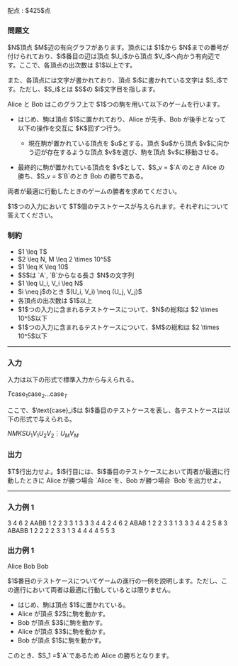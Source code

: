 
<div>

<span>

<span>

<p>
配点 : $425$点
</p>

<div>

<section>

### **問題文**

<p>
$N$頂点 $M$辺の有向グラフがあります。頂点には $1$から $N$までの番号が付けられており、$i$番目の辺は頂点 $U_i$から頂点 $V_i$へ向かう有向辺です。ここで、各頂点の出次数は $1$以上です。
</p>

<p>
また、各頂点には文字が書かれており、頂点 $i$に書かれている文字は $S_i$です。ただし、$S_i$とは $S$の $i$文字目を指します。 
</p>

<p>
Alice と Bob はこのグラフ上で $1$つの駒を用いて以下のゲームを行います。
</p>

<ul>

<li>

<p>
はじめ、駒は頂点 $1$に置かれており、Alice が先手、Bob が後手となって以下の操作を交互に $K$回ずつ行う。
</p>

<ul>

<li>
現在駒が置かれている頂点を $u$とする。頂点 $u$から頂点 $v$に向かう辺が存在するような頂点 $v$を選び、駒を頂点 $v$に移動させる。
</li>

</ul>

</li>

<li>

<p>
最終的に駒が置かれている頂点を $v$として、$S_v = $`A`のとき Alice の勝ち、$S_v = $`B`のとき Bob の勝ちである。
</p>

</li>

</ul>

<p>
両者が最適に行動したときのゲームの勝者を求めてください。
</p>

<p>
$1$つの入力において $T$個のテストケースが与えられます。それぞれについて答えてください。
</p>

</section>

</div>

<div>

<section>

### **制約**

<ul>

<li>
$1 \leq T$
</li>

<li>
$2 \leq N, M \leq 2 \times 10^5$
</li>

<li>
$1 \leq K \leq 10$
</li>

<li>
$S$は `A`, `B`からなる長さ $N$の文字列
</li>

<li>
$1 \leq U_i, V_i \leq N$
</li>

<li>
$i \neq j$のとき $(U_i, V_i) \neq (U_j, V_j)$
</li>

<li>
各頂点の出次数は $1$以上
</li>

<li>
$1$つの入力に含まれるテストケースについて、$N$の総和は $2 \times 10^5$以下
</li>

<li>
$1$つの入力に含まれるテストケースについて、$M$の総和は $2 \times 10^5$以下
</li>

</ul>

</section>

</div>

---

<div>

<div>

<section>

### **入力**

<p>
入力は以下の形式で標準入力から与えられる。
</p>

<div>

$T$$\text{case}_1$$\text{case}_2$$\ldots$$\text{case}_T$
</div>

<p>
ここで、$\text{case}_i$は $i$番目のテストケースを表し、各テストケースは以下の形式で与えられる。
</p>

<div>

$N$$M$$K$$S$$U_1$$V_1$$U_2$$V_2$$\vdots$$U_M$$V_M$
</div>

</section>

</div>

<div>

<section>

### **出力**

<p>
$T$行出力せよ。$i$行目には、$i$番目のテストケースにおいて両者が最適に行動したときに Alice が勝つ場合 `Alice`を、Bob が勝つ場合 `Bob`を出力せよ。
</p>

</section>

</div>

</div>

---

<div>

<section>

### **入力例 1**

<div>

3
4 6 2
AABB
1 2
2 3
3 1
3 3
3 4
4 2
4 6 2
ABAB
1 2
2 3
3 1
3 3
3 4
4 2
5 8 3
ABABB
1 2
2 2
2 3
3 1
3 4
4 4
4 5
5 3

</div>

</section>

</div>

<div>

<section>

### **出力例 1**

<div>

Alice
Bob
Bob

</div>

<p>
$1$番目のテストケースについてゲームの進行の一例を説明します。ただし、この進行において両者は最適に行動しているとは限りません。
</p>

<ul>

<li>
はじめ、駒は頂点 $1$に置かれている。
</li>

<li>
Alice が頂点 $2$に駒を動かす。
</li>

<li>
Bob が頂点 $3$に駒を動かす。
</li>

<li>
Alice が頂点 $3$に駒を動かす。
</li>

<li>
Bob が頂点 $1$に駒を動かす。
</li>

</ul>

<p>
このとき、$S_1 =$`A`であるため Alice の勝ちとなります。
</p>

</section>

</div>

</span>

</span>

</div>
